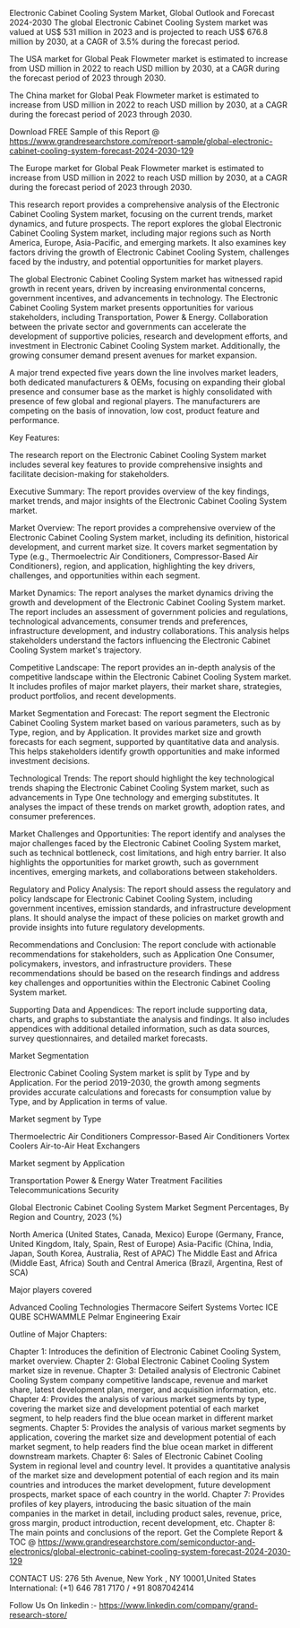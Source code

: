 Electronic Cabinet Cooling System Market, Global Outlook and Forecast 2024-2030
The global Electronic Cabinet Cooling System market was valued at US$ 531 million in 2023 and is projected to reach US$ 676.8 million by 2030, at a CAGR of 3.5% during the forecast period.

The USA market for Global Peak Flowmeter market is estimated to increase from USD million in 2022 to reach USD million by 2030, at a CAGR during the forecast period of 2023 through 2030.

The China market for Global Peak Flowmeter market is estimated to increase from USD million in 2022 to reach USD million by 2030, at a CAGR during the forecast period of 2023 through 2030.

Download FREE Sample of this Report @ https://www.grandresearchstore.com/report-sample/global-electronic-cabinet-cooling-system-forecast-2024-2030-129

The Europe market for Global Peak Flowmeter market is estimated to increase from USD million in 2022 to reach USD million by 2030, at a CAGR during the forecast period of 2023 through 2030.

This research report provides a comprehensive analysis of the Electronic Cabinet Cooling System market, focusing on the current trends, market dynamics, and future prospects. The report explores the global Electronic Cabinet Cooling System market, including major regions such as North America, Europe, Asia-Pacific, and emerging markets. It also examines key factors driving the growth of Electronic Cabinet Cooling System, challenges faced by the industry, and potential opportunities for market players.

The global Electronic Cabinet Cooling System market has witnessed rapid growth in recent years, driven by increasing environmental concerns, government incentives, and advancements in technology. The Electronic Cabinet Cooling System market presents opportunities for various stakeholders, including Transportation, Power & Energy. Collaboration between the private sector and governments can accelerate the development of supportive policies, research and development efforts, and investment in Electronic Cabinet Cooling System market. Additionally, the growing consumer demand present avenues for market expansion.

A major trend expected five years down the line involves market leaders, both dedicated manufacturers & OEMs, focusing on expanding their global presence and consumer base as the market is highly consolidated with presence of few global and regional players. The manufacturers are competing on the basis of innovation, low cost, product feature and performance.

Key Features:

The research report on the Electronic Cabinet Cooling System market includes several key features to provide comprehensive insights and facilitate decision-making for stakeholders.

Executive Summary: The report provides overview of the key findings, market trends, and major insights of the Electronic Cabinet Cooling System market.

Market Overview: The report provides a comprehensive overview of the Electronic Cabinet Cooling System market, including its definition, historical development, and current market size. It covers market segmentation by Type (e.g., Thermoelectric Air Conditioners, Compressor-Based Air Conditioners), region, and application, highlighting the key drivers, challenges, and opportunities within each segment.

Market Dynamics: The report analyses the market dynamics driving the growth and development of the Electronic Cabinet Cooling System market. The report includes an assessment of government policies and regulations, technological advancements, consumer trends and preferences, infrastructure development, and industry collaborations. This analysis helps stakeholders understand the factors influencing the Electronic Cabinet Cooling System market's trajectory.

Competitive Landscape: The report provides an in-depth analysis of the competitive landscape within the Electronic Cabinet Cooling System market. It includes profiles of major market players, their market share, strategies, product portfolios, and recent developments.

Market Segmentation and Forecast: The report segment the Electronic Cabinet Cooling System market based on various parameters, such as by Type, region, and by Application. It provides market size and growth forecasts for each segment, supported by quantitative data and analysis. This helps stakeholders identify growth opportunities and make informed investment decisions.

Technological Trends: The report should highlight the key technological trends shaping the Electronic Cabinet Cooling System market, such as advancements in Type One technology and emerging substitutes. It analyses the impact of these trends on market growth, adoption rates, and consumer preferences.

Market Challenges and Opportunities: The report identify and analyses the major challenges faced by the Electronic Cabinet Cooling System market, such as technical bottleneck, cost limitations, and high entry barrier. It also highlights the opportunities for market growth, such as government incentives, emerging markets, and collaborations between stakeholders.

Regulatory and Policy Analysis: The report should assess the regulatory and policy landscape for Electronic Cabinet Cooling System, including government incentives, emission standards, and infrastructure development plans. It should analyse the impact of these policies on market growth and provide insights into future regulatory developments.

Recommendations and Conclusion: The report conclude with actionable recommendations for stakeholders, such as Application One Consumer, policymakers, investors, and infrastructure providers. These recommendations should be based on the research findings and address key challenges and opportunities within the Electronic Cabinet Cooling System market.

Supporting Data and Appendices: The report include supporting data, charts, and graphs to substantiate the analysis and findings. It also includes appendices with additional detailed information, such as data sources, survey questionnaires, and detailed market forecasts.

Market Segmentation

Electronic Cabinet Cooling System market is split by Type and by Application. For the period 2019-2030, the growth among segments provides accurate calculations and forecasts for consumption value by Type, and by Application in terms of value.

Market segment by Type

Thermoelectric Air Conditioners
Compressor-Based Air Conditioners
Vortex Coolers
Air-to-Air Heat Exchangers

Market segment by Application

Transportation
Power & Energy
Water Treatment Facilities
Telecommunications
Security

Global Electronic Cabinet Cooling System Market Segment Percentages, By Region and Country, 2023 (%)

North America (United States, Canada, Mexico)
Europe (Germany, France, United Kingdom, Italy, Spain, Rest of Europe)
Asia-Pacific (China, India, Japan, South Korea, Australia, Rest of APAC)
The Middle East and Africa (Middle East, Africa)
South and Central America (Brazil, Argentina, Rest of SCA)

Major players covered

Advanced Cooling Technologies
Thermacore
Seifert Systems
Vortec
ICE QUBE
SCHWAMMLE
Pelmar Engineering
Exair

Outline of Major Chapters:

Chapter 1: Introduces the definition of Electronic Cabinet Cooling System, market overview.
Chapter 2: Global Electronic Cabinet Cooling System market size in revenue.
Chapter 3: Detailed analysis of Electronic Cabinet Cooling System company competitive landscape, revenue and market share, latest development plan, merger, and acquisition information, etc.
Chapter 4: Provides the analysis of various market segments by type, covering the market size and development potential of each market segment, to help readers find the blue ocean market in different market segments.
Chapter 5: Provides the analysis of various market segments by application, covering the market size and development potential of each market segment, to help readers find the blue ocean market in different downstream markets.
Chapter 6: Sales of Electronic Cabinet Cooling System in regional level and country level. It provides a quantitative analysis of the market size and development potential of each region and its main countries and introduces the market development, future development prospects, market space of each country in the world.
Chapter 7: Provides profiles of key players, introducing the basic situation of the main companies in the market in detail, including product sales, revenue, price, gross margin, product introduction, recent development, etc.
Chapter 8: The main points and conclusions of the report.
Get the Complete Report & TOC @ https://www.grandresearchstore.com/semiconductor-and-electronics/global-electronic-cabinet-cooling-system-forecast-2024-2030-129

CONTACT US:
276 5th Avenue, New York , NY 10001,United States
International: (+1) 646 781 7170 / +91 8087042414

Follow Us On linkedin :- https://www.linkedin.com/company/grand-research-store/

